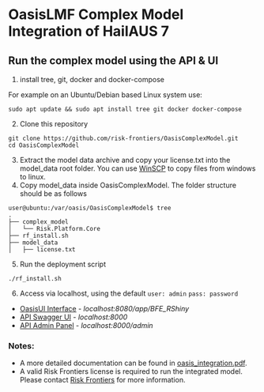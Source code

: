 # OasisLMF Complex Model Integration of HailAUS 7

## Run the complex model using the API & UI
1) install tree, git, docker and docker-compose

For example on an Ubuntu/Debian based Linux system use:
```
sudo apt update && sudo apt install tree git docker docker-compose
```

2) Clone this repository
```
git clone https://github.com/risk-frontiers/OasisComplexModel.git
cd OasisComplexModel
```
3) Extract the model data archive and copy your license.txt into the model_data root folder. You can use 
[WinSCP](https://winscp.net/eng/download.php) to copy files from windows to linux.
4) Copy model_data inside OasisComplexModel. The folder structure should be as follows
```
user@ubuntu:/var/oasis/OasisComplexModel$ tree
.
├── complex_model
│   └── Risk.Platform.Core
├── rf_install.sh
├── model_data
│   ├── license.txt
```
5) Run the deployment script
```
./rf_install.sh
```

6) Access via localhost, using the default `user: admin` `pass: password`
* [OasisUI Interface](http://localhost:8080/app/BFE_RShiny) - *localhost:8080/app/BFE_RShiny* 
* [API Swagger UI](http://localhost:8000/) - *localhost:8000*
* [API Admin Panel](http://localhost:8000/admin) - *localhost:8000/admin*


### Notes: 
* A more detailed documentation can be found in [oasis_integration.pdf](https://github.com/risk-frontiers/OasisComplexModel/blob/master/oasis_integration.pdf).
* A valid Risk Frontiers license is required to run the integrated model. Please contact 
[Risk Frontiers](mailto:info@riskfrontiers.com) for more information. 
